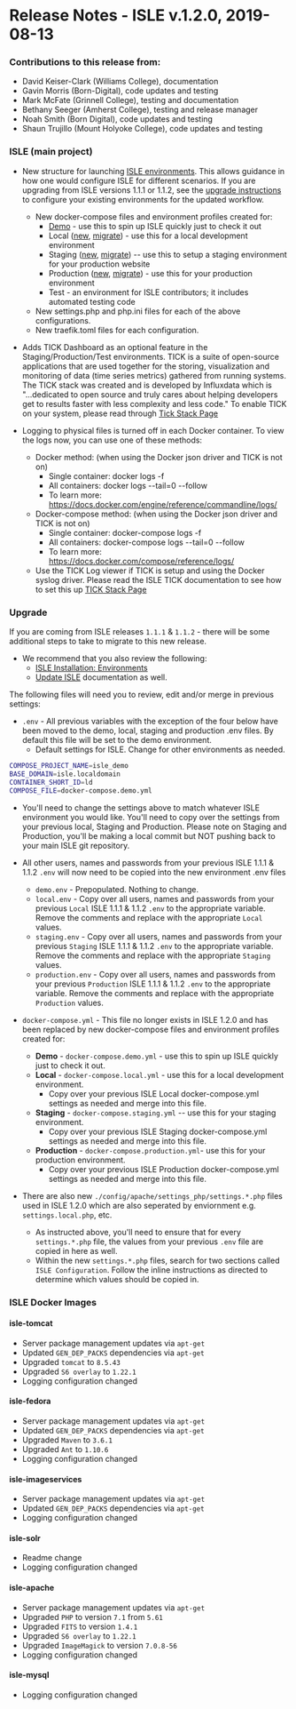 # Release Notes - ISLE v.1.2.0, 2019-08-13

### Contributions to this release from:

* David Keiser-Clark (Williams College), documentation
* Gavin Morris (Born-Digital), code updates and testing
* Mark McFate (Grinnell College), testing and documentation
* Bethany Seeger (Amherst College), testing and release manager
* Noah Smith (Born Digital), code updates and testing
* Shaun Trujillo (Mount Holyoke College), code updates and testing

### ISLE (main project)

* New structure for launching [ISLE environments](../install/install-environments.md). 
  This allows guidance in how one would configure ISLE for different scenarios.  If you are upgrading from ISLE versions 1.1.1 or 1.1.2, see the [upgrade instructions](../update/update.md) to configure your existing environments for the updated workflow.
  * New docker-compose files and environment profiles created for:
    * [Demo](../install/install-demo.md) - use this to spin up ISLE quickly just to check it out
    * Local ([new](../install/install-local-new.md), [migrate](../install/install-local-migrate.md)) - use this for a local development environment
    * Staging ([new](../install/install-staging-new.md), [migrate](../install/install-staging-migrate.md)) -- use this to setup a staging environment for your production website
    * Production ([new](../install/install-production-new.md), [migrate](../install/install-production-migrate.md)) - use this for your production environment
    * Test - an environment for ISLE contributors; it includes automated testing code
  * New settings.php and php.ini files for each of the above configurations.
  * New traefik.toml files for each configuration.

* Adds TICK Dashboard as an optional feature in the Staging/Production/Test environments.
  TICK is a suite of open-source applications
  that are used together for the storing, visualization and monitoring of data (time series metrics)
  gathered from running systems. The TICK stack was created and is developed by Influxdata which is
  "...dedicated to open source and truly cares about helping developers get to results faster with
  less complexity and less code." To enable TICK on your system, please read through [Tick Stack Page](../optional-components/tickstack.md)

* Logging to physical files is turned off in each Docker container.  To view the logs now, you can use
  one of these methods:
  * Docker method: (when using the Docker json driver and TICK is not on)
    * Single container: docker logs -f <container-name>
    * All containers: docker logs --tail=0 --follow
    * To learn more: https://docs.docker.com/engine/reference/commandline/logs/
  * Docker-compose method: (when using the Docker json driver and TICK is not on)
    * Single container: docker-compose logs -f  <container-name>
    * All containers: docker-compose logs --tail=0 --follow
    * To learn more: https://docs.docker.com/compose/reference/logs/
  * Use the TICK Log viewer if TICK is setup and using the Docker syslog driver. Please read the 
    ISLE TICK documentation to see how to set this up [TICK Stack Page](../optional-components/tickstack.md)

### Upgrade

If you are coming from ISLE releases `1.1.1` & `1.1.2` - there will be some additional steps to take to migrate to this new release. 

* We recommend that you also review the following:
  * [ISLE Installation: Environments](../install/install-environments.md)
  * [Update ISLE](../update/update.md) documentation as well. 

The following files will need you to review, edit and/or merge in previous settings:

* `.env` - All previous variables with the exception of the four below have been moved to the demo, local, staging and production .env files. By default this file will be set to the demo environment. 
  * Default settings for ISLE. Change for other environments as needed.

```bash
COMPOSE_PROJECT_NAME=isle_demo
BASE_DOMAIN=isle.localdomain
CONTAINER_SHORT_ID=ld
COMPOSE_FILE=docker-compose.demo.yml
```
  * You'll need to change the settings above to match whatever ISLE environment you would like. You'll need to copy over the settings from your previous local, Staging and Production. Please note on Staging and Production, you'll be making a local commit but NOT pushing back to your main ISLE git repository. 

* All other users, names and passwords from your previous ISLE 1.1.1 & 1.1.2 `.env` will now need to be copied into the new environment .env files
  * `demo.env` - Prepopulated. Nothing to change.
  * `local.env` - Copy over all users, names and passwords from your previous `Local` ISLE 1.1.1 & 1.1.2 `.env` to the appropriate variable. Remove the comments and replace with the appropriate `Local` values.
  * `staging.env` - Copy over all users, names and passwords from your previous `Staging` ISLE 1.1.1 & 1.1.2 `.env` to the appropriate variable. Remove the comments and replace with the appropriate `Staging` values.
  * `production.env` - Copy over all users, names and passwords from your previous `Production` ISLE 1.1.1 & 1.1.2 `.env` to the appropriate variable. Remove the comments and replace with the appropriate `Production` values.

* `docker-compose.yml` - This file no longer exists in ISLE 1.2.0 and has been replaced by new docker-compose files and environment profiles created for:
  * **Demo** - `docker-compose.demo.yml` - use this to spin up ISLE quickly just to check it out.
  * **Local** - `docker-compose.local.yml` - use this for a local development environment. 
    * Copy over your previous ISLE Local docker-compose.yml settings as needed and merge into this file.
  * **Staging** - `docker-compose.staging.yml` -- use this for your staging environment. 
    * Copy over your previous ISLE Staging docker-compose.yml settings as needed and merge into this file.
  * **Production** - `docker-compose.production.yml`- use this for your production environment.
    * Copy over your previous ISLE Production docker-compose.yml settings as needed and merge into this file.

* There are also new `./config/apache/settings_php/settings.*.php` files used in ISLE 1.2.0 which are also seperated by enviornment e.g. `settings.local.php`, etc.
  * As instructed above, you'll need to ensure that for every `settings.*.php` file, the values from your previous `.env` file are copied in here as well.
  * Within the new `settings.*.php` files, search for two sections called `ISLE Configuration`. Follow the inline instructions as directed to determine which values should be copied in.

### ISLE Docker Images

#### isle-tomcat

* Server package management updates via `apt-get`
* Updated `GEN_DEP_PACKS` dependencies via `apt-get`
* Upgraded `tomcat` to `8.5.43`
* Upgraded `S6 overlay` to `1.22.1`
* Logging configuration changed

#### isle-fedora

* Server package management updates via `apt-get`
* Updated `GEN_DEP_PACKS` dependencies via `apt-get`
* Upgraded `Maven` to `3.6.1`
* Upgraded `Ant` to `1.10.6`
* Logging configuration changed

#### isle-imageservices

* Server package management updates via `apt-get`
* Updated `GEN_DEP_PACKS` dependencies via `apt-get`
* Logging configuration changed

#### isle-solr

* Readme change
* Logging configuration changed

#### isle-apache

* Server package management updates via `apt-get`
* Upgraded `PHP` to version `7.1` from `5.61`
* Upgraded `FITS` to version `1.4.1`
* Upgraded `S6 overlay` to `1.22.1`
* Upgraded `ImageMagick` to version `7.0.8-56`
* Logging configuration changed

#### isle-mysql

* Logging configuration changed

